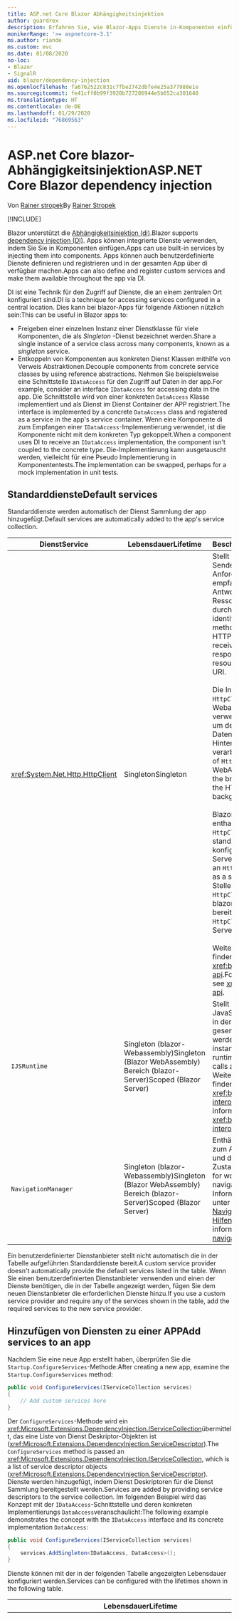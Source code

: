 ```yaml
---
title: ASP.net Core Blazor Abhängigkeitsinjektion
author: guardrex
description: Erfahren Sie, wie Blazor-Apps Dienste in-Komponenten einfügen können.
monikerRange: '>= aspnetcore-3.1'
ms.author: riande
ms.custom: mvc
ms.date: 01/08/2020
no-loc:
- Blazor
- SignalR
uid: blazor/dependency-injection
ms.openlocfilehash: fa6762522c831c7fbe2742dbfe4e25a377988e1e
ms.sourcegitcommit: fe41cff0b99f3920b727286944e5b652ca301640
ms.translationtype: HT
ms.contentlocale: de-DE
ms.lasthandoff: 01/29/2020
ms.locfileid: "76869563"
---
```

# <a name="aspnet-core-blazor-dependency-injection"></a><span data-ttu-id="7ec96-103">ASP.net Core blazor-Abhängigkeitsinjektion</span><span class="sxs-lookup"><span data-stu-id="7ec96-103">ASP.NET Core Blazor dependency injection</span></span>

<span data-ttu-id="7ec96-104">Von [Rainer stropek](https://www.timecockpit.com)</span><span class="sxs-lookup"><span data-stu-id="7ec96-104">By [Rainer Stropek](https://www.timecockpit.com)</span></span>

[!INCLUDE[](~/includes/blazorwasm-preview-notice.md)]

<span data-ttu-id="7ec96-105">Blazor unterstützt die [Abhängigkeitsinjektion (di)](xref:fundamentals/dependency-injection).</span><span class="sxs-lookup"><span data-stu-id="7ec96-105">Blazor supports [dependency injection (DI)](xref:fundamentals/dependency-injection).</span></span> <span data-ttu-id="7ec96-106">Apps können integrierte Dienste verwenden, indem Sie Sie in Komponenten einfügen.</span><span class="sxs-lookup"><span data-stu-id="7ec96-106">Apps can use built-in services by injecting them into components.</span></span> <span data-ttu-id="7ec96-107">Apps können auch benutzerdefinierte Dienste definieren und registrieren und in der gesamten App über di verfügbar machen.</span><span class="sxs-lookup"><span data-stu-id="7ec96-107">Apps can also define and register custom services and make them available throughout the app via DI.</span></span>

<span data-ttu-id="7ec96-108">DI ist eine Technik für den Zugriff auf Dienste, die an einem zentralen Ort konfiguriert sind.</span><span class="sxs-lookup"><span data-stu-id="7ec96-108">DI is a technique for accessing services configured in a central location.</span></span> <span data-ttu-id="7ec96-109">Dies kann bei blazor-Apps für folgende Aktionen nützlich sein:</span><span class="sxs-lookup"><span data-stu-id="7ec96-109">This can be useful in Blazor apps to:</span></span>

* <span data-ttu-id="7ec96-110">Freigeben einer einzelnen Instanz einer Dienstklasse für viele Komponenten, die als *Singleton* -Dienst bezeichnet werden.</span><span class="sxs-lookup"><span data-stu-id="7ec96-110">Share a single instance of a service class across many components, known as a *singleton* service.</span></span>
* <span data-ttu-id="7ec96-111">Entkoppeln von Komponenten aus konkreten Dienst Klassen mithilfe von Verweis Abstraktionen.</span><span class="sxs-lookup"><span data-stu-id="7ec96-111">Decouple components from concrete service classes by using reference abstractions.</span></span> <span data-ttu-id="7ec96-112">Nehmen Sie beispielsweise eine Schnittstelle `IDataAccess` für den Zugriff auf Daten in der app.</span><span class="sxs-lookup"><span data-stu-id="7ec96-112">For example, consider an interface `IDataAccess` for accessing data in the app.</span></span> <span data-ttu-id="7ec96-113">Die Schnittstelle wird von einer konkreten `DataAccess` Klasse implementiert und als Dienst im Dienst Container der APP registriert.</span><span class="sxs-lookup"><span data-stu-id="7ec96-113">The interface is implemented by a concrete `DataAccess` class and registered as a service in the app's service container.</span></span> <span data-ttu-id="7ec96-114">Wenn eine Komponente di zum Empfangen einer `IDataAccess`-Implementierung verwendet, ist die Komponente nicht mit dem konkreten Typ gekoppelt.</span><span class="sxs-lookup"><span data-stu-id="7ec96-114">When a component uses DI to receive an `IDataAccess` implementation, the component isn't coupled to the concrete type.</span></span> <span data-ttu-id="7ec96-115">Die-Implementierung kann ausgetauscht werden, vielleicht für eine Pseudo Implementierung in Komponententests.</span><span class="sxs-lookup"><span data-stu-id="7ec96-115">The implementation can be swapped, perhaps for a mock implementation in unit tests.</span></span>

## <a name="default-services"></a><span data-ttu-id="7ec96-116">Standarddienste</span><span class="sxs-lookup"><span data-stu-id="7ec96-116">Default services</span></span>

<span data-ttu-id="7ec96-117">Standarddienste werden automatisch der Dienst Sammlung der app hinzugefügt.</span><span class="sxs-lookup"><span data-stu-id="7ec96-117">Default services are automatically added to the app's service collection.</span></span>

| <span data-ttu-id="7ec96-118">Dienst</span><span class="sxs-lookup"><span data-stu-id="7ec96-118">Service</span></span> | <span data-ttu-id="7ec96-119">Lebensdauer</span><span class="sxs-lookup"><span data-stu-id="7ec96-119">Lifetime</span></span> | <span data-ttu-id="7ec96-120">Beschreibung</span><span class="sxs-lookup"><span data-stu-id="7ec96-120">Description</span></span> |
| ------- | -------- | ----------- |
| <xref:System.Net.Http.HttpClient> | <span data-ttu-id="7ec96-121">Singleton</span><span class="sxs-lookup"><span data-stu-id="7ec96-121">Singleton</span></span> | <span data-ttu-id="7ec96-122">Stellt Methoden zum Senden von HTTP-Anforderungen und empfangen von HTTP-Antworten aus einer Ressource bereit, die durch einen URI identifiziert wird</span><span class="sxs-lookup"><span data-stu-id="7ec96-122">Provides methods for sending HTTP requests and receiving HTTP responses from a resource identified by a URI.</span></span><br><br><span data-ttu-id="7ec96-123">Die Instanz von `HttpClient` in einer blazor Webassembly-App verwendet den Browser, um den HTTP-Datenverkehr im Hintergrund zu verarbeiten.</span><span class="sxs-lookup"><span data-stu-id="7ec96-123">The instance of `HttpClient` in a Blazor WebAssembly app uses the browser for handling the HTTP traffic in the background.</span></span><br><br><span data-ttu-id="7ec96-124">Blazor-Server-Apps enthalten keine `HttpClient`, die standardmäßig als Dienst konfiguriert sind.</span><span class="sxs-lookup"><span data-stu-id="7ec96-124">Blazor Server apps don't include an `HttpClient` configured as a service by default.</span></span> <span data-ttu-id="7ec96-125">Stellen Sie eine `HttpClient` für eine blazor-Server-App bereit.</span><span class="sxs-lookup"><span data-stu-id="7ec96-125">Provide an `HttpClient` to a Blazor Server app.</span></span><br><br><span data-ttu-id="7ec96-126">Weitere Informationen finden Sie unter <xref:blazor/call-web-api>.</span><span class="sxs-lookup"><span data-stu-id="7ec96-126">For more information, see <xref:blazor/call-web-api>.</span></span> |
| `IJSRuntime` | <span data-ttu-id="7ec96-127">Singleton (blazor-Webassembly)</span><span class="sxs-lookup"><span data-stu-id="7ec96-127">Singleton (Blazor WebAssembly)</span></span><br><span data-ttu-id="7ec96-128">Bereich (blazor-Server)</span><span class="sxs-lookup"><span data-stu-id="7ec96-128">Scoped (Blazor Server)</span></span> | <span data-ttu-id="7ec96-129">Stellt eine Instanz einer JavaScript-Laufzeit dar, in der JavaScript-Aufrufe gesendet werden.</span><span class="sxs-lookup"><span data-stu-id="7ec96-129">Represents an instance of a JavaScript runtime where JavaScript calls are dispatched.</span></span> <span data-ttu-id="7ec96-130">Weitere Informationen finden Sie unter <xref:blazor/javascript-interop>.</span><span class="sxs-lookup"><span data-stu-id="7ec96-130">For more information, see <xref:blazor/javascript-interop>.</span></span> |
| `NavigationManager` | <span data-ttu-id="7ec96-131">Singleton (blazor-Webassembly)</span><span class="sxs-lookup"><span data-stu-id="7ec96-131">Singleton (Blazor WebAssembly)</span></span><br><span data-ttu-id="7ec96-132">Bereich (blazor-Server)</span><span class="sxs-lookup"><span data-stu-id="7ec96-132">Scoped (Blazor Server)</span></span> | <span data-ttu-id="7ec96-133">Enthält Hilfsprogramme zum Arbeiten mit URIs und dem Navigations Zustand.</span><span class="sxs-lookup"><span data-stu-id="7ec96-133">Contains helpers for working with URIs and navigation state.</span></span> <span data-ttu-id="7ec96-134">Weitere Informationen finden Sie unter [URI-und Navigations Zustands Hilfen](xref:blazor/routing#uri-and-navigation-state-helpers).</span><span class="sxs-lookup"><span data-stu-id="7ec96-134">For more information, see [URI and navigation state helpers](xref:blazor/routing#uri-and-navigation-state-helpers).</span></span> |

<span data-ttu-id="7ec96-135">Ein benutzerdefinierter Dienstanbieter stellt nicht automatisch die in der Tabelle aufgeführten Standarddienste bereit.</span><span class="sxs-lookup"><span data-stu-id="7ec96-135">A custom service provider doesn't automatically provide the default services listed in the table.</span></span> <span data-ttu-id="7ec96-136">Wenn Sie einen benutzerdefinierten Dienstanbieter verwenden und einen der Dienste benötigen, die in der Tabelle angezeigt werden, fügen Sie dem neuen Dienstanbieter die erforderlichen Dienste hinzu.</span><span class="sxs-lookup"><span data-stu-id="7ec96-136">If you use a custom service provider and require any of the services shown in the table, add the required services to the new service provider.</span></span>

## <a name="add-services-to-an-app"></a><span data-ttu-id="7ec96-137">Hinzufügen von Diensten zu einer APP</span><span class="sxs-lookup"><span data-stu-id="7ec96-137">Add services to an app</span></span>

<span data-ttu-id="7ec96-138">Nachdem Sie eine neue App erstellt haben, überprüfen Sie die `Startup.ConfigureServices`-Methode:</span><span class="sxs-lookup"><span data-stu-id="7ec96-138">After creating a new app, examine the `Startup.ConfigureServices` method:</span></span>

```csharp
public void ConfigureServices(IServiceCollection services)
{
    // Add custom services here
}
```

<span data-ttu-id="7ec96-139">Der `ConfigureServices`-Methode wird ein <xref:Microsoft.Extensions.DependencyInjection.IServiceCollection>übermittelt, das eine Liste von Dienst Deskriptor-Objekten ist (<xref:Microsoft.Extensions.DependencyInjection.ServiceDescriptor>).</span><span class="sxs-lookup"><span data-stu-id="7ec96-139">The `ConfigureServices` method is passed an <xref:Microsoft.Extensions.DependencyInjection.IServiceCollection>, which is a list of service descriptor objects (<xref:Microsoft.Extensions.DependencyInjection.ServiceDescriptor>).</span></span> <span data-ttu-id="7ec96-140">Dienste werden hinzugefügt, indem Dienst Deskriptoren für die Dienst Sammlung bereitgestellt werden.</span><span class="sxs-lookup"><span data-stu-id="7ec96-140">Services are added by providing service descriptors to the service collection.</span></span> <span data-ttu-id="7ec96-141">Im folgenden Beispiel wird das Konzept mit der `IDataAccess`-Schnittstelle und deren konkreten Implementierungs `DataAccess`veranschaulicht:</span><span class="sxs-lookup"><span data-stu-id="7ec96-141">The following example demonstrates the concept with the `IDataAccess` interface and its concrete implementation `DataAccess`:</span></span>

```csharp
public void ConfigureServices(IServiceCollection services)
{
    services.AddSingleton<IDataAccess, DataAccess>();
}
```

<span data-ttu-id="7ec96-142">Dienste können mit der in der folgenden Tabelle angezeigten Lebensdauer konfiguriert werden.</span><span class="sxs-lookup"><span data-stu-id="7ec96-142">Services can be configured with the lifetimes shown in the following table.</span></span>

| <span data-ttu-id="7ec96-143">Lebensdauer</span><span class="sxs-lookup"><span data-stu-id="7ec96-143">Lifetime</span></span> | <span data-ttu-id="7ec96-144">Beschreibung</span><span class="sxs-lookup"><span data-stu-id="7ec96-144">Description</span></span> |
| -------- | ----------- |
| <xref:Microsoft.Extensions.DependencyInjection.ServiceDescriptor.Scoped*> | Blazor<span data-ttu-id="7ec96-145"> Webassembly-apps verfügen derzeit nicht über ein Konzept von di-Bereichen.</span><span class="sxs-lookup"><span data-stu-id="7ec96-145"> WebAssembly apps don't currently have a concept of DI scopes.</span></span> <span data-ttu-id="7ec96-146">`Scoped`registrierte Dienste Verhalten sich wie `Singleton` Dienste.</span><span class="sxs-lookup"><span data-stu-id="7ec96-146">`Scoped`-registered services behave like `Singleton` services.</span></span> <span data-ttu-id="7ec96-147">Das Blazor Server-Hostingmodell unterstützt jedoch die `Scoped` Lebensdauer.</span><span class="sxs-lookup"><span data-stu-id="7ec96-147">However, the Blazor Server hosting model supports the `Scoped` lifetime.</span></span> <span data-ttu-id="7ec96-148">In Blazor Server-Apps ist eine Bereichs bezogene Dienst Registrierung auf die *Verbindung*beschränkt.</span><span class="sxs-lookup"><span data-stu-id="7ec96-148">In Blazor Server apps, a scoped service registration is scoped to the *connection*.</span></span> <span data-ttu-id="7ec96-149">Aus diesem Grund wird die Verwendung von Bereichs bezogenen Diensten für Dienste bevorzugt, die auf den aktuellen Benutzer beschränkt werden sollten, auch wenn die aktuelle Absicht ist, die Client seitige Ausführung im Browser auszuführen.</span><span class="sxs-lookup"><span data-stu-id="7ec96-149">For this reason, using scoped services is preferred for services that should be scoped to the current user, even if the current intent is to run client-side in the browser.</span></span> |
| <xref:Microsoft.Extensions.DependencyInjection.ServiceDescriptor.Singleton*> | <span data-ttu-id="7ec96-150">DI erstellt eine *einzelne Instanz* des Dienstanbieter.</span><span class="sxs-lookup"><span data-stu-id="7ec96-150">DI creates a *single instance* of the service.</span></span> <span data-ttu-id="7ec96-151">Alle Komponenten, die einen `Singleton` Dienst erfordern, erhalten eine Instanz desselben diensdienstanbieter.</span><span class="sxs-lookup"><span data-stu-id="7ec96-151">All components requiring a `Singleton` service receive an instance of the same service.</span></span> |
| <xref:Microsoft.Extensions.DependencyInjection.ServiceDescriptor.Transient*> | <span data-ttu-id="7ec96-152">Wenn eine Komponente eine Instanz eines `Transient` Dienstanbieter aus dem Dienst Container erhält, empfängt Sie eine *neue Instanz* des Dienstanbieter.</span><span class="sxs-lookup"><span data-stu-id="7ec96-152">Whenever a component obtains an instance of a `Transient` service from the service container, it receives a *new instance* of the service.</span></span> |

<span data-ttu-id="7ec96-153">Das di-System basiert auf dem System System in ASP.net Core.</span><span class="sxs-lookup"><span data-stu-id="7ec96-153">The DI system is based on the DI system in ASP.NET Core.</span></span> <span data-ttu-id="7ec96-154">Weitere Informationen finden Sie unter <xref:fundamentals/dependency-injection>.</span><span class="sxs-lookup"><span data-stu-id="7ec96-154">For more information, see <xref:fundamentals/dependency-injection>.</span></span>

## <a name="request-a-service-in-a-component"></a><span data-ttu-id="7ec96-155">Anfordern eines Dienstanbieter in einer Komponente</span><span class="sxs-lookup"><span data-stu-id="7ec96-155">Request a service in a component</span></span>

<span data-ttu-id="7ec96-156">Nachdem die Dienste der Dienst Auflistung hinzugefügt wurden, fügen Sie die Dienste mithilfe des [\@](xref:mvc/views/razor#inject) Razor-Direktive in die Komponenten ein.</span><span class="sxs-lookup"><span data-stu-id="7ec96-156">After services are added to the service collection, inject the services into the components using the [\@inject](xref:mvc/views/razor#inject) Razor directive.</span></span> <span data-ttu-id="7ec96-157">`@inject` verfügt über zwei Parameter:</span><span class="sxs-lookup"><span data-stu-id="7ec96-157">`@inject` has two parameters:</span></span>

* <span data-ttu-id="7ec96-158">Geben Sie &ndash; den Typ des einzuschlettenden Dienstanbieter ein.</span><span class="sxs-lookup"><span data-stu-id="7ec96-158">Type &ndash; The type of the service to inject.</span></span>
* <span data-ttu-id="7ec96-159">Eigenschaft &ndash; der Name der Eigenschaft, die den injizierten App-Dienst empfängt.</span><span class="sxs-lookup"><span data-stu-id="7ec96-159">Property &ndash; The name of the property receiving the injected app service.</span></span> <span data-ttu-id="7ec96-160">Die-Eigenschaft erfordert keine manuelle Erstellung.</span><span class="sxs-lookup"><span data-stu-id="7ec96-160">The property doesn't require manual creation.</span></span> <span data-ttu-id="7ec96-161">Der Compiler erstellt die-Eigenschaft.</span><span class="sxs-lookup"><span data-stu-id="7ec96-161">The compiler creates the property.</span></span>

<span data-ttu-id="7ec96-162">Weitere Informationen finden Sie unter <xref:mvc/views/dependency-injection>.</span><span class="sxs-lookup"><span data-stu-id="7ec96-162">For more information, see <xref:mvc/views/dependency-injection>.</span></span>

<span data-ttu-id="7ec96-163">Verwenden Sie mehrere `@inject`-Anweisungen, um unterschiedliche Dienste einzufügen.</span><span class="sxs-lookup"><span data-stu-id="7ec96-163">Use multiple `@inject` statements to inject different services.</span></span>

<span data-ttu-id="7ec96-164">Das folgende Beispiel veranschaulicht die Verwendung von `@inject`.</span><span class="sxs-lookup"><span data-stu-id="7ec96-164">The following example shows how to use `@inject`.</span></span> <span data-ttu-id="7ec96-165">Der Dienst, der `Services.IDataAccess` implementiert, wird in die-Eigenschaften `DataRepository`der Komponente eingefügt.</span><span class="sxs-lookup"><span data-stu-id="7ec96-165">The service implementing `Services.IDataAccess` is injected into the component's property `DataRepository`.</span></span> <span data-ttu-id="7ec96-166">Beachten Sie, dass der Code nur die `IDataAccess` Abstraktion verwendet:</span><span class="sxs-lookup"><span data-stu-id="7ec96-166">Note how the code is only using the `IDataAccess` abstraction:</span></span>

[!code-razor[](dependency-injection/samples_snapshot/3.x/CustomerList.razor?highlight=2-3,23)]

<span data-ttu-id="7ec96-167">Intern verwendet die generierte Eigenschaft (`DataRepository`) das `InjectAttribute`-Attribut.</span><span class="sxs-lookup"><span data-stu-id="7ec96-167">Internally, the generated property (`DataRepository`) uses the `InjectAttribute` attribute.</span></span> <span data-ttu-id="7ec96-168">In der Regel wird dieses Attribut nicht direkt verwendet.</span><span class="sxs-lookup"><span data-stu-id="7ec96-168">Typically, this attribute isn't used directly.</span></span> <span data-ttu-id="7ec96-169">Wenn eine Basisklasse für Komponenten erforderlich ist und eingefügte Eigenschaften auch für die Basisklasse erforderlich sind, fügen Sie die `InjectAttribute`manuell hinzu:</span><span class="sxs-lookup"><span data-stu-id="7ec96-169">If a base class is required for components and injected properties are also required for the base class, manually add the `InjectAttribute`:</span></span>

```csharp
public class ComponentBase : IComponent
{
    // DI works even if using the InjectAttribute in a component's base class.
    [Inject]
    protected IDataAccess DataRepository { get; set; }
    ...
}
```

<span data-ttu-id="7ec96-170">In Komponenten, die von der-Basisklasse abgeleitet sind, ist die `@inject`-Anweisung nicht erforderlich.</span><span class="sxs-lookup"><span data-stu-id="7ec96-170">In components derived from the base class, the `@inject` directive isn't required.</span></span> <span data-ttu-id="7ec96-171">Die `InjectAttribute` der Basisklasse ist ausreichend:</span><span class="sxs-lookup"><span data-stu-id="7ec96-171">The `InjectAttribute` of the base class is sufficient:</span></span>

```razor
@page "/demo"
@inherits ComponentBase

<h1>Demo Component</h1>
```

## <a name="use-di-in-services"></a><span data-ttu-id="7ec96-172">Verwenden von di in Diensten</span><span class="sxs-lookup"><span data-stu-id="7ec96-172">Use DI in services</span></span>

<span data-ttu-id="7ec96-173">Für komplexe Dienste sind möglicherweise zusätzliche Dienste erforderlich.</span><span class="sxs-lookup"><span data-stu-id="7ec96-173">Complex services might require additional services.</span></span> <span data-ttu-id="7ec96-174">Im vorherigen Beispiel ist für `DataAccess` möglicherweise der `HttpClient` Standard Dienst erforderlich.</span><span class="sxs-lookup"><span data-stu-id="7ec96-174">In the prior example, `DataAccess` might require the `HttpClient` default service.</span></span> <span data-ttu-id="7ec96-175">`@inject` (oder das `InjectAttribute`) steht nicht für die Verwendung in-Diensten zur Verfügung.</span><span class="sxs-lookup"><span data-stu-id="7ec96-175">`@inject` (or the `InjectAttribute`) isn't available for use in services.</span></span> <span data-ttu-id="7ec96-176">Stattdessen muss die *Konstruktorinjektion* verwendet werden.</span><span class="sxs-lookup"><span data-stu-id="7ec96-176">*Constructor injection* must be used instead.</span></span> <span data-ttu-id="7ec96-177">Erforderliche Dienste werden durch Hinzufügen von Parametern zum Konstruktor des Diensts hinzugefügt.</span><span class="sxs-lookup"><span data-stu-id="7ec96-177">Required services are added by adding parameters to the service's constructor.</span></span> <span data-ttu-id="7ec96-178">Wenn di den Dienst erstellt, werden die erforderlichen Dienste im Konstruktor erkannt und entsprechend bereitstellt.</span><span class="sxs-lookup"><span data-stu-id="7ec96-178">When DI creates the service, it recognizes the services it requires in the constructor and provides them accordingly.</span></span>

```csharp
public class DataAccess : IDataAccess
{
    // The constructor receives an HttpClient via dependency
    // injection. HttpClient is a default service.
    public DataAccess(HttpClient client)
    {
        ...
    }
}
```

<span data-ttu-id="7ec96-179">Voraussetzungen für die Konstruktorinjektion:</span><span class="sxs-lookup"><span data-stu-id="7ec96-179">Prerequisites for constructor injection:</span></span>

* <span data-ttu-id="7ec96-180">Ein Konstruktor muss vorhanden sein, dessen Argumente von di erfüllt werden können.</span><span class="sxs-lookup"><span data-stu-id="7ec96-180">One constructor must exist whose arguments can all be fulfilled by DI.</span></span> <span data-ttu-id="7ec96-181">Zusätzliche Parameter, die nicht von di abgedeckt werden, sind zulässig, wenn Sie Standardwerte angeben.</span><span class="sxs-lookup"><span data-stu-id="7ec96-181">Additional parameters not covered by DI are allowed if they specify default values.</span></span>
* <span data-ttu-id="7ec96-182">Der anwendbare Konstruktor muss *öffentlich*sein.</span><span class="sxs-lookup"><span data-stu-id="7ec96-182">The applicable constructor must be *public*.</span></span>
* <span data-ttu-id="7ec96-183">Ein anwendbarer Konstruktor muss vorhanden sein.</span><span class="sxs-lookup"><span data-stu-id="7ec96-183">One applicable constructor must exist.</span></span> <span data-ttu-id="7ec96-184">Bei einer Mehrdeutigkeit löst di eine Ausnahme aus.</span><span class="sxs-lookup"><span data-stu-id="7ec96-184">In case of an ambiguity, DI throws an exception.</span></span>

## <a name="utility-base-component-classes-to-manage-a-di-scope"></a><span data-ttu-id="7ec96-185">Basiskomponenten Klassen des-Hilfsprogramms zum Verwalten eines di-Bereichs</span><span class="sxs-lookup"><span data-stu-id="7ec96-185">Utility base component classes to manage a DI scope</span></span>

<span data-ttu-id="7ec96-186">In ASP.net Core-apps werden Bereichs bezogene Dienste in der Regel auf die aktuelle Anforderung festgelegt.</span><span class="sxs-lookup"><span data-stu-id="7ec96-186">In ASP.NET Core apps, scoped services are typically scoped to the current request.</span></span> <span data-ttu-id="7ec96-187">Nachdem die Anforderung abgeschlossen ist, werden alle Bereichs bezogenen oder vorübergehenden Dienste vom System System entfernt.</span><span class="sxs-lookup"><span data-stu-id="7ec96-187">After the request completes, any scoped or transient services are disposed by the DI system.</span></span> <span data-ttu-id="7ec96-188">In Blazor Server-apps dauert der Anforderungs Bereich für die Dauer der Client Verbindung, was dazu führen kann, dass vorübergehende und Bereichs bezogene Dienste viel länger als erwartet Leben.</span><span class="sxs-lookup"><span data-stu-id="7ec96-188">In Blazor Server apps, the request scope lasts for the duration of the client connection, which can result in transient and scoped services living much longer than expected.</span></span>

<span data-ttu-id="7ec96-189">Um Dienste auf die Lebensdauer einer Komponente zu beschränken, können Sie die `OwningComponentBase`-und `OwningComponentBase<TService>` Basisklassen verwenden.</span><span class="sxs-lookup"><span data-stu-id="7ec96-189">To scope services to the lifetime of a component, you can use the `OwningComponentBase` and `OwningComponentBase<TService>` base classes.</span></span> <span data-ttu-id="7ec96-190">Diese Basisklassen machen eine `ScopedServices`-Eigenschaft des Typs `IServiceProvider` verfügbar, mit der Dienste aufgelöst werden, die auf die Lebensdauer der Komponente beschränkt sind.</span><span class="sxs-lookup"><span data-stu-id="7ec96-190">These base classes expose a `ScopedServices` property of type `IServiceProvider` that resolve services that are scoped to the lifetime of the component.</span></span> <span data-ttu-id="7ec96-191">Verwenden Sie die `@inherits`-Direktive, um eine Komponente zu erstellen, die von einer Basisklasse in Razor erbt.</span><span class="sxs-lookup"><span data-stu-id="7ec96-191">To author a component that inherits from a base class in Razor, use the `@inherits` directive.</span></span>

```razor
@page "/users"
@attribute [Authorize]
@inherits OwningComponentBase<Data.ApplicationDbContext>

<h1>Users (@Service.Users.Count())</h1>
<ul>
    @foreach (var user in Service.Users)
    {
        <li>@user.UserName</li>
    }
</ul>
```

> [!NOTE]
> <span data-ttu-id="7ec96-192">Dienste, die mithilfe von `@inject` oder der `InjectAttribute` in die Komponente eingefügt werden, werden nicht im Bereich der Komponente erstellt und sind an den Anforderungs Bereich gebunden.</span><span class="sxs-lookup"><span data-stu-id="7ec96-192">Services injected into the component using `@inject` or the `InjectAttribute` aren't created in the component's scope and are tied to the request scope.</span></span>

## <a name="additional-resources"></a><span data-ttu-id="7ec96-193">Weitere Ressourcen</span><span class="sxs-lookup"><span data-stu-id="7ec96-193">Additional resources</span></span>

* <xref:fundamentals/dependency-injection>
* <xref:mvc/views/dependency-injection>
